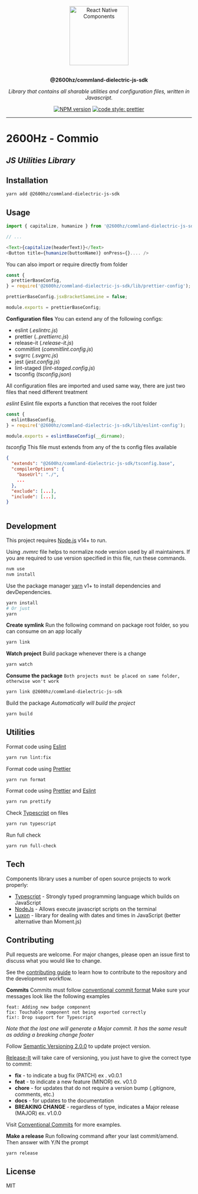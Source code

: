 <div align="center">
  <a href="#">
  	<img src="https://media.giphy.com/media/GHeV8BGjJAAWk/giphy.gif" alt="React Native Components" height="160" />
  </a>
  <br>
  <br>
  <p>
    <b>@2600hz/commland-dielectric-js-sdk</b>
  </p>
  <p>
     <i>Library that contains all sharable utilities and configuration files, written in Javascript.</i>
  </p>
  <p>

[![NPM version](https://img.shields.io/npm/v/@2600hz/commland-dielectric-js-sdk?style=flat-square)](https://img.shields.io/npm/v/@2600hz/commland-dielectric-js-sdk?style=flat-square)
[![code style: prettier](https://img.shields.io/badge/code_style-prettier-ff69b4.svg?style=flat-square)](https://github.com/prettier/prettier)

  </p>
</div>

---

# 2600Hz - Commio
## _JS Utilities Library_

## Installation

```sh
yarn add @2600hz/commland-dielectric-js-sdk
```

## Usage

```js
import { capitalize, humanize } from '@2600hz/commland-dielectric-js-sdk';

// ...

<Text>{capitalize(headerText)}</Text>
<Button title={humanize(buttonName)} onPress={}.... />
```

You can also import or require directly from folder

```js
const {
  prettierBaseConfig,
} = require('@2600hz/commland-dielectric-js-sdk/lib/prettier-config');

prettierBaseConfig.jsxBracketSameLine = false;

module.exports = prettierBaseConfig;
```

**Configuration files**
You can extend any of the following configs:
- eslint (_.eslintrc.js_)
- prettier (_..prettierrc.js_)
- release-it (_.release-it.js_)
- commitlint (_commitlint.config.js_)
- svgrrc (_.svgrrc.js_)
- jest (_jest.config.js_)
- lint-staged (_lint-staged.config.js_)
- tsconfig (_tsconfig.json_)

All configuration files are imported and used same way, there are just two files that need different treatment

*eslint*
Eslint file exports a function that receives the root folder

```js
const {
  eslintBaseConfig,
} = require('@2600hz/commland-dielectric-js-sdk/lib/eslint-config');

module.exports = eslintBaseConfig(__dirname);
```

*tsconfig*
This file must extends from any of the ts config files available
```json
{
  "extends": "@2600hz/commland-dielectric-js-sdk/tsconfig.base",
  "compilerOptions": {
    "baseUrl": "./",
    ...
  },
  "exclude": [...],
  "include": [...],
}
  
```

## Development

This project requires [Node.js](https://nodejs.org/) v14+ to run.

Using *.nvmrc* file helps to normalize node version used by all maintainers.
If you are required to use version specified in this file, run these commands.

```bash
nvm use
nvm install
```

Use the package manager [yarn](https://yarnpkg.com/getting-started/install) v1+ to install dependencies and devDependencies.

```bash
yarn install
# Or just
yarn
```

**Create symlink**
Run the following command on package root folder, so you can consume on an app locally

```bash
yarn link
```

**Watch project**
Build package whenever there is a change
```bash
yarn watch
```

**Consume the package**
`Both projects must be placed on same folder, otherwise won't work`
```bash
yarn link @2600hz/commland-dielectric-js-sdk
```

Build the package
_Automatically will build the project_
```bash
yarn build
```

## Utilities

Format code using [Eslint](https://eslint.org/)

```bash
yarn run lint:fix
```

Format code using [Prettier](https://prettier.io/)
```bash
yarn run format
```

Format code using [Prettier](https://prettier.io/) and [Eslint](https://eslint.org/)
```bash
yarn run prettify
```

Check [Typescript](https://www.typescriptlang.org/docs/handbook/react.html) on files
```bash
yarn run typescript
```

Run full check
```bash
yarn run full-check
```

## Tech
Components library uses a number of open source projects to work properly:

- [Typescript](https://www.typescriptlang.org/docs/handbook/react.html) - Strongly typed programming language which builds on JavaScript
- [NodeJs](https://nodejs.org/es/) - Allows execute javascript scripts on the terminal
- [Luxon](https://moment.github.io/luxon/) - library for dealing with dates and times in JavaScript (better alternative than Moment.js)

## Contributing
Pull requests are welcome. For major changes, please open an issue first to discuss what you would like to change.

See the [contributing guide](CONTRIBUTING.md) to learn how to contribute to the repository and the development workflow.

**Commits**
Commits must follow [conventional commit format](https://conventionalcommits.org/)
Make sure your messages look like the following examples
```
feat: Adding new badge component
fix: Touchable component not being exported correctly
fix!: Drop support for Typescript
```
_Note that the last one will generate a Major commit. It has the same result as adding a breaking change footer_

Follow [Semantic Versioning 2.0.0](https://semver.org/) to update project version.

[Release-It](https://github.com/release-it/release-it) will take care of versioning, you just have to give the correct type to commit:

- **fix** - to indicate a bug fix (PATCH) ex . v0.0.1
- **feat** - to indicate a new feature (MINOR) ex. v0.1.0
- **chore** - for updates that do not require a version bump (.gitignore, comments, etc.)
- **docs** - for updates to the documentation
- **BREAKING CHANGE** - regardless of type, indicates a Major release (MAJOR) ex. v1.0.0

Visit [Conventional Commits](https://www.conventionalcommits.org/en/v1.0.0/) for more examples.

**Make a release**
Run following command after your last commit/amend. Then answer with Y/N the prompt
```bash
yarn release
```

## License

MIT
